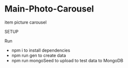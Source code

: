 # Main-Photo-Carousel
item picture carousel

SETUP

Run
- npm i to install dependencies
- npm run gen to create data
- npm run mongoSeed to upload to test data to MongoDB
